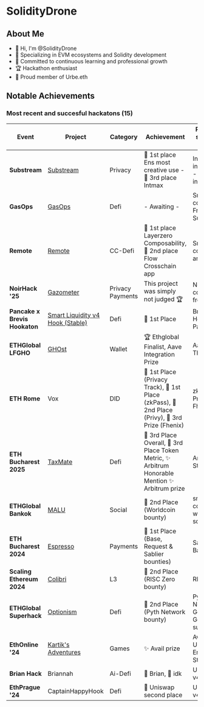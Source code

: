# SolidityDrone

## About Me
- 👋 Hi, I'm @SolidityDrone
- 👀 Specializing in EVM ecosystems and Solidity development
- 🌱 Committed to continuous learning and professional growth
- 🏆 Hackathon enthusiast 
- 🐺 Proud member of Urbe.eth 


## Notable Achievements

### Most recent and succesful hackatons (15) 

| Event | Project | Category | Achievement | Personal stack on project | Team Size |
|-------|---------|----------|-------------|-----------------|-----------|
| **Substream** | [Substream](https://ethglobal.com/showcase/substream-msjk1) | Privacy |🥇 1st place Ens most creative use - 🥉 3rd place Intmax  | Intmax integration - Ens integration | Duo | 
| **GasOps** | [GasOps](https://devfolio.co/projects/gasops-07b1) | Defi | - Awaiting - | Smart contracts, Frontend, Subgraphs | Solo | 
| **Remote** | [Remote](https://ethglobal.com/showcase/remote-913v9) | CC-Defi |🥇 1st place Layerzero Composability, 🥈 2nd place Flow Crosschain app | Smart contracts and coffè | Trio ( dream team )  | 
| **NoirHack '25** | [Gazometer](https://github.com/SolidityDrone/Gazometer) | Privacy Payments | This project was simply not judged 🏆 | Noir, smart contracts, frontend | Solo | 
| **Pancake x Brevis Hookaton** | [Smart Liquidity v4 Hook (Stable)](https://dorahacks.io/buidl/16770) | Defi | 🥇 1st Place  | Brevis v4 Hook, Pancake | Solo |
| **ETHGlobal LFGHO** | [GHOst](https://ethglobal.com/showcase/ghost-mae3q) | Wallet | 🏆 Ethglobal Finalist, Aave Integration Prize | Aave Thirdweb | Quad |
| **ETH Rome** | Vox | DID |🥇 1st Place (Privacy Track), 🥇 1st Place (zkPass), 🥈 2nd Place (Privy), 🥉 3rd Prize (Fhenix) | zkPass, Privy, Fhenix | Trio |
| **ETH Bucharest 2025** | [TaxMate](https://dorahacks.io/buidl/25568) | Defi | 🥉 3rd Place Overall, 🥉 3rd Place Token Metric, ✨ Arbitrum Honorable Mention ✨ Arbitrum prize  | Arbitrum Stylus  | Trio |
| **ETHGlobal Bankok** | [MALU](https://ethglobal.com/showcase/malu-bnppc) | Social | 🥈 2nd Place (Worldcoin bounty) | smart contract, worldchain sdk | Trio | 
| **ETH Bucharest 2024** | [Espresso](https://dorahacks.io/buidl/10874) | Payments | 🥇 1st Place (Base, Request & Sablier bounties) | Sablier, Base | Duo |
| **Scaling Ethereum 2024** | [Colibri](https://ethglobal.com/showcase/colibri-iixxk) | L3 | 🥈 2nd Place (RISC Zero bounty) | RISC Zero | Duo |
| **ETHGlobal Superhack** | [Optionism](https://ethglobal.com/showcase/optionism-tr8uf) | Defi | 🥈 2nd Place (Pyth Network bounty) | Pyth Network, Gelato, Goldsky subgraph | Solo |
| **EthOnline '24** | [Kartik's Adventures](https://ethglobal.com/showcase/kartik-adventures-6ntyp) | Games | ✨ Avail prize | Avail, Unity Engine, Stackr | solo |
| **Brian Hack** | Briannah | Ai-Defi | 🥈 Brian, 🥇 idk | Uniswap v4 hook | trio |
| **EthPrague '24** | CaptainHappyHook | Defi | 🥈 Uniswap second place | Uniswap v4 Hook | trio |


<!---
SolidityDrone/SolidityDrone is a ✨ special ✨ repository because its `README.md` (this file) appears on your GitHub profile.
You can click the Preview link to take a look at your changes.
--->
